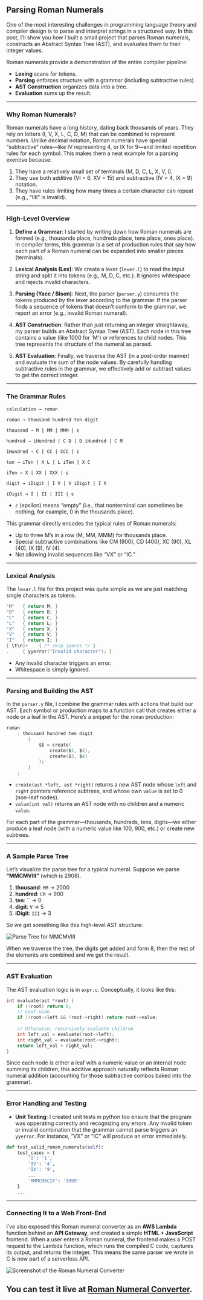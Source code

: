 ## Parsing Roman Numerals

One of the most interesting challenges in programming language theory and compiler design is to parse and interpret strings in a structured way. In this post, I’ll show you how I built a small project that parses Roman numerals, constructs an Abstract Syntax Tree (AST), and evaluates them to their integer values.

Roman numerals provide a demonstration of the entire compiler pipeline:
- **Lexing** scans for tokens.
- **Parsing** enforces structure with a grammar (including subtractive rules).
- **AST Construction** organizes data into a tree.
- **Evaluation** sums up the result.

---

### Why Roman Numerals?

Roman numerals have a long history, dating back thousands of years. They rely on letters (I, V, X, L, C, D, M) that can be combined to represent numbers. Unlike decimal notation, Roman numerals have special “subtractive” rules—like IV representing 4, or IX for 9—and limited repetition rules for each symbol. This makes them a neat example for a parsing exercise because:

1. They have a relatively small set of terminals (M, D, C, L, X, V, I).
2. They use both additive (VI = 6, XV = 15) and subtractive (IV = 4, IX = 9) notation.
3. They have rules limiting how many times a certain character can repeat (e.g., “IIII” is invalid).

---

### High-Level Overview

1. **Define a Grammar**: I started by writing down how Roman numerals are formed (e.g., thousands place, hundreds place, tens place, ones place). In compiler terms, this grammar is a set of production rules that say how each part of a Roman numeral can be expanded into smaller pieces (terminals).

2. **Lexical Analysis (Lex)**: We create a lexer (`lexer.l`) to read the input string and split it into tokens (e.g., M, D, C, etc.). It ignores whitespace and rejects invalid characters.

3. **Parsing (Yacc / Bison)**: Next, the parser (`parser.y`) consumes the tokens produced by the lexer according to the grammar. If the parser finds a sequence of tokens that doesn’t conform to the grammar, we report an error (e.g., invalid Roman numeral).

4. **AST Construction**: Rather than just returning an integer straightaway, my parser builds an Abstract Syntax Tree (AST). Each node in this tree contains a value (like 1000 for 'M') or references to child nodes. This tree represents the structure of the numeral as parsed.

5. **AST Evaluation**: Finally, we traverse the AST (in a post-order manner) and evaluate the sum of the node values. By carefully handling subtractive rules in the grammar, we effectively add or subtract values to get the correct integer.

---

### The Grammar Rules

```
calculation → roman

roman → thousand hundred ten digit

thousand → M | MM | MMM | ε

hundred → iHundred | C D | D iHundred | C M

iHundred → C | CC | CCC | ε

ten → iTen | X L | L iTen | X C

iTen → X | XX | XXX | ε

digit → iDigit | I V | V iDigit | I X

iDigit → I | II | III | ε
```

- `ε` (epsilon) means “empty” (i.e., that nonterminal can sometimes be nothing, for example, 0 in the thousands place).

This grammar directly encodes the typical rules of Roman numerals:
- Up to three M’s in a row (M, MM, MMM) for thousands place.
- Special subtractive combinations like CM (900), CD (400), XC (90), XL (40), IX (9), IV (4).
- Not allowing invalid sequences like “VX” or “IC.”
---

### Lexical Analysis

The `lexar.l` file for this project was quite simple as we are just matching single characters as tokens.

```c
"M"   { return M; }
"D"   { return D; }
"C"   { return C; }
"L"   { return L; }
"X"   { return X; }
"V"   { return V; }
"I"   { return I; }
[ \t\n]+    { /* skip spaces */ }
.     { yyerror("Invalid character"); }
```

- Any invalid character triggers an error.  
- Whitespace is simply ignored.

---

### Parsing and Building the AST

In the `parser.y` file, I combine the grammar rules with actions that build our AST. Each symbol or production maps to a function call that creates either a node or a leaf in the AST. Here’s a snippet for the `roman` production:

```c
roman
    : thousand hundred ten digit
        {
            $$ = create(
                create($1, $2),
                create($3, $4)
            );
        }
    ;
```

- `create(ast *left, ast *right)` returns a new AST node whose `left` and `right` pointers reference subtrees, and whose own `value` is set to 0 (non-leaf nodes).
- `value(int val)` returns an AST node with no children and a numeric `value`.

For each part of the grammar—thousands, hundreds, tens, digits—we either produce a leaf node (with a numeric value like 100, 900, etc.) or create new subtrees.

---

### A Sample Parse Tree

Let’s visualize the parse tree for a typical numeral. Suppose we parse **“MMCMVIII”** (which is 2908).

1. **thousand**: `MM` → 2000  
2. **hundred**: `CM` → 900  
3. **ten**: `` → 0  
4. **digit**: `V` → 5
5. **iDigit**: `III` → 3

So we get something like this high-level AST structure:

![Parse Tree for MMCMVIII](https://i.imgur.com/bDH6Lub.png)

When we traverse the tree, the digits get added and form 8, then the rest of the elements are combined and we get the result.

---

### AST Evaluation

The AST evaluation logic is in `expr.c`. Conceptually, it looks like this:

```c
int evaluate(ast *root) {
    if (!root) return 0;
    // Leaf node
    if (!root->left && !root->right) return root->value;
    
    // Otherwise, recursively evaluate children 
    int left_val = evaluate(root->left);
    int right_val = evaluate(root->right);
    return left_val + right_val; 
}
```

Since each node is either a leaf with a numeric value or an internal node summing its children, this additive approach naturally reflects Roman numeral addition (accounting for those subtractive combos baked into the grammar).

---

### Error Handling and Testing

- **Unit Testing**: I created unit tests in python too ensure that the program was opperating correctly and recognizing any errors. Any invalid token or invalid combination that the grammar cannot parse triggers an `yyerror`. For instance, “VX” or “IC” will produce an error immediately.

```python
def test_valid_roman_numerals(self):
    test_cases = {
        'I': '1',
        'IV': '4',
        'IX': '9',
        ...
        'MMMCMXCIX': '3999'
    }
    ...
```
---



### Connecting It to a Web Front-End

I’ve also exposed this Roman numeral converter as an **AWS Lambda** function behind an **API Gateway**, and created a simple **HTML + JavaScript** frontend. When a user enters a Roman numeral, the frontend makes a POST request to the Lambda function, which runs the compiled C code, captures its output, and returns the integer. This means the same parser we wrote in C is now part of a serverless API.

![Screenshot of the Roman Numeral Converter](https://media2.giphy.com/media/v1.Y2lkPTc5MGI3NjExd3h5NTNrcWR3cGd3dGRyY2UxamJubHc2N3pxYXpuaDlmanprdGI2dSZlcD12MV9pbnRlcm5hbF9naWZfYnlfaWQmY3Q9Zw/bvZfTixbRwIJxzVZ8m/giphy.gif)

You can test it live at [Roman Numeral Converter](https://dant52.github.io/romanNumeralConverter/).  
---

